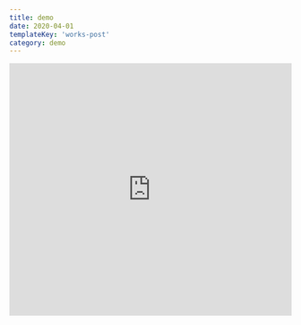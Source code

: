 ```yaml
---
title: demo
date: 2020-04-01
templateKey: 'works-post'
category: demo
---
```

<iframe width="100%" height="450" scrolling="no" frameBorder="no" allow="autoplay" src="https://w.soundcloud.com/player/?url=https%3A//api.soundcloud.com/users/510567141&color=%23ff5500&auto_play=false&hide_related=false&show_comments=true&show_user=true&show_reposts=false&show_teaser=true"></iframe>      